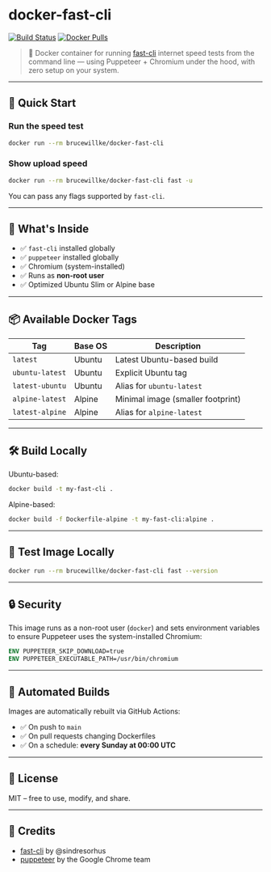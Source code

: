 # docker-fast-cli

[![Build Status](https://github.com/brucewillke/docker-fast-cli/actions/workflows/docker-image.yml/badge.svg)](https://github.com/brucewillke/docker-fast-cli/actions/workflows/docker-image.yml)
[![Docker Pulls](https://img.shields.io/docker/pulls/brucewillke/docker-fast-cli)](https://hub.docker.com/r/brucewillke/docker-fast-cli)

> 🐳 Docker container for running [fast-cli](https://github.com/sindresorhus/fast-cli) internet speed tests from the command line — using Puppeteer + Chromium under the hood, with zero setup on your system.

---

## 🚀 Quick Start

### Run the speed test

```bash
docker run --rm brucewillke/docker-fast-cli
```

### Show upload speed

```bash
docker run --rm brucewillke/docker-fast-cli fast -u
```

You can pass any flags supported by `fast-cli`.

---

## 🧰 What's Inside

- ✅ `fast-cli` installed globally
- ✅ `puppeteer` installed globally
- ✅ Chromium (system-installed)
- ✅ Runs as **non-root user**
- ✅ Optimized Ubuntu Slim or Alpine base

---

## 📦 Available Docker Tags

| Tag              | Base OS   | Description                        |
|------------------|-----------|------------------------------------|
| `latest`         | Ubuntu    | Latest Ubuntu-based build          |
| `ubuntu-latest`  | Ubuntu    | Explicit Ubuntu tag                |
| `latest-ubuntu`  | Ubuntu    | Alias for `ubuntu-latest`          |
| `alpine-latest`  | Alpine    | Minimal image (smaller footprint)  |
| `latest-alpine`  | Alpine    | Alias for `alpine-latest`          |

---

## 🛠 Build Locally

Ubuntu-based:

```bash
docker build -t my-fast-cli .
```

Alpine-based:

```bash
docker build -f Dockerfile-alpine -t my-fast-cli:alpine .
```

---

## 🧪 Test Image Locally

```bash
docker run --rm brucewillke/docker-fast-cli fast --version
```

---

## 🔒 Security

This image runs as a non-root user (`docker`) and sets environment variables to ensure Puppeteer uses the system-installed Chromium:

```Dockerfile
ENV PUPPETEER_SKIP_DOWNLOAD=true
ENV PUPPETEER_EXECUTABLE_PATH=/usr/bin/chromium
```

---

## 🔄 Automated Builds

Images are automatically rebuilt via GitHub Actions:

- ✅ On push to `main`
- ✅ On pull requests changing Dockerfiles
- ✅ On a schedule: **every Sunday at 00:00 UTC**

---

## 📄 License

MIT – free to use, modify, and share.

---

## 🙌 Credits

- [fast-cli](https://github.com/sindresorhus/fast-cli) by @sindresorhus  
- [puppeteer](https://github.com/puppeteer/puppeteer) by the Google Chrome team
